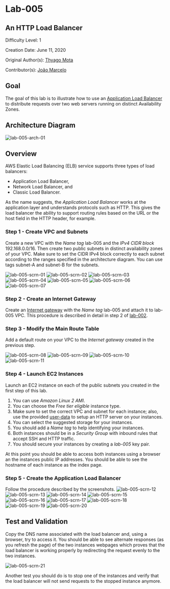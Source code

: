 # Lab-005

## An HTTP Load Balancer

Difficulty Level: 1

Creation Date: June 11, 2020

Original Author(s): [Thyago Mota](https://github.com/thyagomota)

Contributor(s): [João Marcelo](https://github.com/jmhal)

## Goal
The goal of this lab is to illustrate how to use an [Application Load Balancer](https://docs.aws.amazon.com/elasticloadbalancing/latest/application/application-load-balancers.html) to distribute requests over two web servers running on distinct Availability Zones.

## Architecture Diagram
![lab-005-arch-01](images/lab-005-arch-01.png)

## Overview
AWS Elastic Load Balancing (ELB) service supports three types of load balancers:
* Application Load Balancer,
* Network Load Balancer, and
* Classic Load Balancer.

As the name suggests, the *Application Load Balancer* works at the application layer and understands protocols such as HTTP. This gives the load balancer the ability to support routing rules based on the URL or the host field in the HTTP header, for example.

### Step 1 - Create VPC and Subnets
Create a new VPC with the *Name tag* lab-005 and the *IPv4 CIDR block* 192.168.0.0/16. Then create two public subnets in distinct availability zones of your VPC.  Make sure to set the CIDR IPv4 block correctly to each subnet according to the ranges specified in the architecture diagram. You can use tags subnet-A and subnet-B for the subnets.

![lab-005-scrn-01](images/lab-005-scrn-01.png)
![lab-005-scrn-02](images/lab-005-scrn-02.png)
![lab-005-scrn-03](images/lab-005-scrn-03.png)
![lab-005-scrn-04](images/lab-005-scrn-04.png)
![lab-005-scrn-05](images/lab-005-scrn-05.png)
![lab-005-scrn-06](images/lab-005-scrn-06.png)
![lab-005-scrn-07](images/lab-005-scrn-07.png)

### Step 2 - Create an Internet Gateway
Create an [Internet gateway](https://docs.aws.amazon.com/vpc/latest/userguide/VPC_Internet_Gateway.html) with the *Name tag* lab-005 and attach it to lab-005 VPC. This procedure is described in detail in step 2 of [lab-002](../lab-002).

### Step 3 - Modify the Main Route Table
Add a default route on your VPC to the *Internet gateway* created in the previous step.

![lab-005-scrn-08](images/lab-005-scrn-08.png)
![lab-005-scrn-09](images/lab-005-scrn-09.png)
![lab-005-scrn-10](images/lab-005-scrn-10.png)
![lab-005-scrn-11](images/lab-005-scrn-11.png)

### Step 4 - Launch EC2 Instances
Launch an EC2 instance on each of the public subnets you created in the first step of this lab.

1. You can use *Amazon Linux 2 AMI*.
2. You can choose the *Free tier eligible* instance type.
3. Make sure to set the correct VPC and subnet for each instance; also, use the provided [user-data](files/user-data.sh) to setup an HTTP server on your instances.
4. You can select the suggested storage for your instances.
5. You should add a *Name tag* to help identifying your instances.
6. Both instances should be in a *Security Group* with inbound rules that accept SSH and HTTP traffic.
7. You should secure your instances by creating a *lab-005* key pair.

At this point you should be able to access both instances using a browser an the instances public IP addresses. You should be able to see the hostname of each instance as the index page.

### Step 5 - Create the Application Load Balancer
Follow the procedure described by the screenshots.
![lab-005-scrn-12](images/lab-005-scrn-12.png)
![lab-005-scrn-13](images/lab-005-scrn-13.png)
![lab-005-scrn-14](images/lab-005-scrn-14.png)
![lab-005-scrn-15](images/lab-005-scrn-15.png)
![lab-005-scrn-16](images/lab-005-scrn-16.png)
![lab-005-scrn-17](images/lab-005-scrn-17.png)
![lab-005-scrn-18](images/lab-005-scrn-18.png)
![lab-005-scrn-19](images/lab-005-scrn-19.png)
![lab-005-scrn-20](images/lab-005-scrn-20.png)

## Test and Validation
Copy the DNS name associated with the load balancer and, using a browser, try to access it. You should be able to see alternate responses (as you refresh the page) of the two instances webpages which proves that the load balancer is working properly by redirecting the request evenly to the two instances.

![lab-005-scrn-21](images/lab-005-scrn-21.png)

Another test you should do is to stop one of the instances and verify that the load balancer will not send requests to the stopped instance anymore.  
